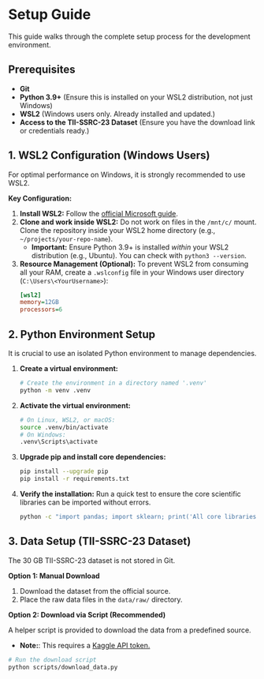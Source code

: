 
# Setup Guide

This guide walks through the complete setup process for the development environment.

## Prerequisites

*   **Git**
*   **Python 3.9+** (Ensure this is installed on your WSL2 distribution, not just Windows)
*   **WSL2** (Windows users only. Already installed and updated.)
*   **Access to the TII-SSRC-23 Dataset** (Ensure you have the download link or credentials ready.)

## 1. WSL2 Configuration (Windows Users)

For optimal performance on Windows, it is strongly recommended to use WSL2.

**Key Configuration:**
1.  **Install WSL2:** Follow the [official Microsoft guide](https://learn.microsoft.com/en-us/windows/wsl/install).
2.  **Clone and work inside WSL2:** Do not work on files in the `/mnt/c/` mount. Clone the repository inside your WSL2 home directory (e.g., `~/projects/your-repo-name`).
    *   **Important:** Ensure Python 3.9+ is installed *within* your WSL2 distribution (e.g., Ubuntu). You can check with `python3 --version`.
3.  **Resource Management (Optional):** To prevent WSL2 from consuming all your RAM, create a `.wslconfig` file in your Windows user directory (`C:\Users\<YourUsername>`):
    ```ini
    [wsl2]
    memory=12GB
    processors=6
    ```

## 2. Python Environment Setup

It is crucial to use an isolated Python environment to manage dependencies.

1.  **Create a virtual environment:**
    ```bash
    # Create the environment in a directory named '.venv'
    python -m venv .venv
    ```

2.  **Activate the virtual environment:**
    ```bash
    # On Linux, WSL2, or macOS:
    source .venv/bin/activate
    # On Windows:
    .venv\Scripts\activate
    ```

3.  **Upgrade pip and install core dependencies:**
    ```bash
    pip install --upgrade pip
    pip install -r requirements.txt
    ```

4.  **Verify the installation:** Run a quick test to ensure the core scientific libraries can be imported without errors.
    ```bash
    python -c "import pandas; import sklearn; print('All core libraries imported successfully!')"
    ```

## 3. Data Setup (TII-SSRC-23 Dataset)

The 30 GB TII-SSRC-23 dataset is not stored in Git.

**Option 1: Manual Download**

1.  Download the dataset from the official source.
2.  Place the raw data files in the `data/raw/` directory.

**Option 2: Download via Script (Recommended)**

A helper script is provided to download the data from a predefined source.
- **Note:**: This requires a [Kaggle API token.](https://www.kaggle.com/code/webdevbadger/comprehensive-kaggle-workspace-with-vs-code-wsl)
```bash
# Run the download script
python scripts/download_data.py
```